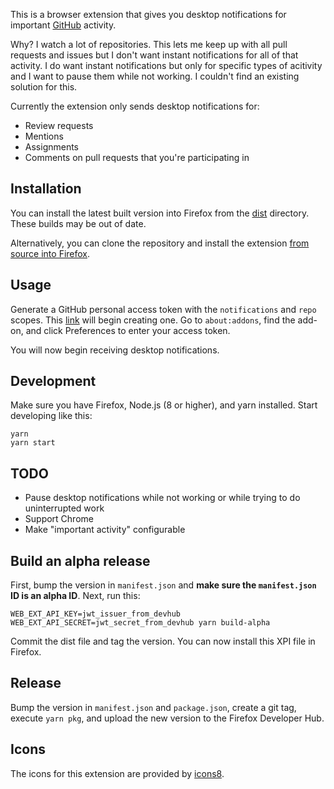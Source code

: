 This is a browser extension that gives you desktop notifications for important [GitHub](https://github.com/) activity.

Why? I watch a lot of repositories. This lets me keep up with all pull requests and issues but I don't want instant notifications for all of that activity. I do want instant notifications but only for specific types of acitivity and I want to pause them while not working. I couldn't find an existing solution for this.

Currently the extension only sends desktop notifications for:

- Review requests
- Mentions
- Assignments
- Comments on pull requests that you're participating in

## Installation

You can install the latest built version into Firefox from the [dist](./dist/xpi/) directory. These builds may be out of date.

Alternatively, you can clone the repository and install the extension [from source into Firefox](https://developer.mozilla.org/en-US/docs/Mozilla/Add-ons/WebExtensions/Temporary_Installation_in_Firefox).

## Usage

Generate a GitHub personal access token with the `notifications` and `repo` scopes. This [link](https://github.com/settings/tokens/new?scopes=notifications,repo&description=GitHub%20Focus%20extension) will begin creating one. Go to `about:addons`, find the add-on, and click Preferences to enter your access token.

You will now begin receiving desktop notifications.

## Development

Make sure you have Firefox, Node.js (8 or higher), and yarn installed. Start developing like this:

```
yarn
yarn start
```

## TODO

- Pause desktop notifications while not working or while trying to do uninterrupted work
- Support Chrome
- Make "important activity" configurable

## Build an alpha release

First, bump the version in `manifest.json` and **make sure the `manifest.json` ID is an alpha ID**. Next, run this:

```
WEB_EXT_API_KEY=jwt_issuer_from_devhub WEB_EXT_API_SECRET=jwt_secret_from_devhub yarn build-alpha
```

Commit the dist file and tag the version. You can now install this XPI file in Firefox.

## Release

Bump the version in `manifest.json` and `package.json`, create a git tag, execute `yarn pkg`, and upload the new version to the Firefox Developer Hub.

## Icons

The icons for this extension are provided by [icons8](https://icons8.com/).
